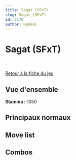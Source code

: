 ```yaml
---
title: Sagat (SFxT)
slug: Sagat_(SFxT)
id: 2178
author: Hynkel
---
```


# Sagat (SFxT)

.

[Retour à la fiche du jeu](Street_Fighter_x_Tekken "wikilink")

## Vue d'ensemble

**Stamina :** 1050

## Principaux normaux

## Move list

## Combos
